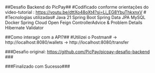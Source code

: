 ##Desafio Backend do PicPay##
#Codificado conforme orientações do video-tutorial : https://youtu.be/dttXo48oXt4?si=Li_EG8YbuThkxnxV #
#Tecnologias utilizadas#
Java 21
Spring Boot
Spring Data JPA
MySQL
Docker
Spring Cloud Open Feign
ControllerAdvice & Problem Details
Hibernate Validator

##Como interagir com a API?##
#Utilizei o Postman#
-> http://localhost:8080/wallets
-> http://localhost:8080/transfer


###Desafio original: https://github.com/PicPay/picpay-desafio-backend ###


###Finalizado com Sucesso###
